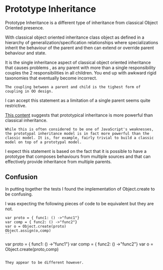 #  Prototype Inheritance

Prototype Inheritance is a different type of inheritance from classical Object Oriented presence.

With classical object oriented inheritance class object as defined in a hierarchy of generalization/specification relationships where specializations inherit the behaviour of the parent and then can extend or override parent behaviour and state.

It is the single inheritance aspect of classical object oriented inheritance that causes problems , as any parent with more than a single responsibility couples the 2 responsibilities in all children.  You end up with awkward rigid taxonomies that eventually become incorrect.

```
The coupling between a parent and child is the tighest form of coupling in OO design.
```

I can accept this statement as a limitation of a single parent seems quite restrictive.


[This content]( https://developer.mozilla.org/en-US/docs/Web/JavaScript/Inheritance_and_the_prototype_chain ) suggests that prototypical inheritance is more powerful than classical inheritance.
```
While this is often considered to be one of JavaScript's weaknesses, the prototypal inheritance model is in fact more powerful than the classic model. It is, for example, fairly trivial to build a classic model on top of a prototypal model.
```  

I expect this statement is based on the fact that it is possible to have a prototype that composes behaviours from multiple sources and that can effectively provide inheritance from multiple parents.


## Confusion

In putting together the tests I found the implementation of Object.create to be confusing.

I was expecting the following pieces of code to be equivalent but they are not.
````
var proto = { func1: () ->"func1"}
var comp = { func2: () ->"func2"}
var o = Object.create(proto)
Object.assign(o,comp)
```

````
var proto = { func1: () ->"func1"}
var comp = { func2: () ->"func2"}
var o = Object.create(proto,comp)
```

They appear to be different however.
